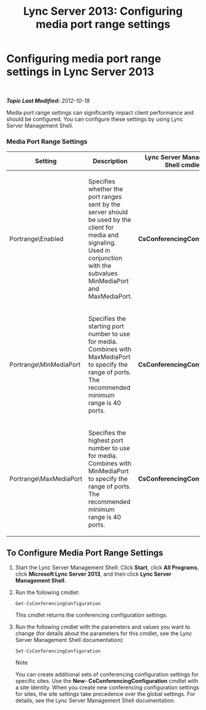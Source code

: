 ﻿---
title: 'Lync Server 2013: Configuring media port range settings'
TOCTitle: Configuring media port range settings
ms:assetid: 2c4b7c0b-0dce-48f4-a489-336d6e526f7c
ms:mtpsurl: https://technet.microsoft.com/en-us/library/JJ204770(v=OCS.15)
ms:contentKeyID: 48183723
ms.date: 07/23/2014
mtps_version: v=OCS.15
---

<div data-xmlns="http://www.w3.org/1999/xhtml">

<div class="topic" data-xmlns="http://www.w3.org/1999/xhtml" data-msxsl="urn:schemas-microsoft-com:xslt" data-cs="http://msdn.microsoft.com/en-us/">

<div data-asp="http://msdn2.microsoft.com/asp">

# Configuring media port range settings in Lync Server 2013

</div>

<div id="mainSection">

<div id="mainBody">

<span> </span>

_**Topic Last Modified:** 2012-10-18_

Media port range settings can significantly impact client performance and should be configured. You can configure these settings by using Lync Server Management Shell.

### Media Port Range Settings

<table>
<colgroup>
<col style="width: 25%" />
<col style="width: 25%" />
<col style="width: 25%" />
<col style="width: 25%" />
</colgroup>
<thead>
<tr class="header">
<th>Setting</th>
<th>Description</th>
<th>Lync Server Management Shell cmdlet</th>
<th>Cmdlet parameters</th>
</tr>
</thead>
<tbody>
<tr class="odd">
<td><p>Portrange\Enabled</p></td>
<td><p>Specifies whether the port ranges sent by the server should be used by the client for media and signaling. Used in conjunction with the subvalues MinMediaPort and MaxMediaPort.</p></td>
<td><p><strong>CsConferencingConfiguration</strong></p></td>
<td><p>ClientMediaPortRangeEnabled</p></td>
</tr>
<tr class="even">
<td><p>Portrange\MinMediaPort</p></td>
<td><p>Specifies the starting port number to use for media. Combines with MaxMediaPort to specify the range of ports. The recommended minimum range is 40 ports.</p></td>
<td><p><strong>CsConferencingConfiguration</strong></p></td>
<td><p>ClientMediaPort (represents the starting port number to use for client media)</p></td>
</tr>
<tr class="odd">
<td><p>Portrange\MaxMediaPort</p></td>
<td><p>Specifies the highest port number to use for media. Combines with MinMediaPort to specify the range of ports. The recommended minimum range is 40 ports.</p></td>
<td><p><strong>CsConferencingConfiguration</strong></p></td>
<td><p>ClientMediaPortRange (indicates the total number of ports available for client media; default is 40)</p></td>
</tr>
</tbody>
</table>


<div>

## To Configure Media Port Range Settings

1.  Start the Lync Server Management Shell: Click **Start**, click **All Programs**, click **Microsoft Lync Server 2013**, and then click **Lync Server Management Shell**.

2.  Run the following cmdlet:
    
        Get-CsConferencingConfiguration
    
    This cmdlet returns the conferencing configuration settings.

3.  Run the following cmdlet with the parameters and values you want to change (for details about the parameters for this cmdlet, see the Lync Server Management Shell documentation):
    
        Set-CsConferencingConfiguration
    
    <div class="alert">
    

    > [!NOTE]
    > You can create additional sets of conferencing configuration settings for specific sites. Use the <STRONG>New- CsConferencingConfiguration</STRONG> cmdlet with a site identity. When you create new conferencing configuration settings for sites, the site settings take precedence over the global settings. For details, see the Lync Server Management Shell documentation.

    
    </div>

</div>

</div>

<span> </span>

</div>

</div>

</div>

